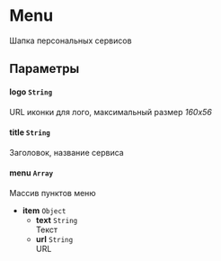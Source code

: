 # Menu
Шапка персональных сервисов

## Параметры

#### logo `String`
URL иконки для лого, максимальный размер *160x56*

#### title `String`
Заголовок, название сервиса

#### menu `Array`
Массив пунктов меню
- **item** `Object`
  - **text** `String`  
    Текст
  - **url** `String`  
    URL
